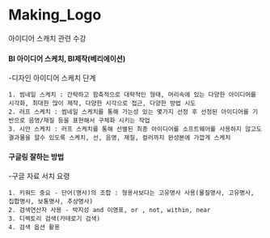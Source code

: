 # Making_Logo
아이디어 스캐치 관련 수강

#### BI 아이디어 스케치, BI제작(베리에이션)
  -디자인 아이디어 스케치 단계
  
    1. 썸네일 스케치 : 간략하고 함축적으로 대략적인 형태, 머리속에 있는 다양한 아이디어를 시각화, 최대한 많이 제작, 다양한 시각으로 접근, 다양한 방법 시도
    2. 러프 스케치 : 썸네일 스케치를 통해 가는성 있는 몇가지 선정 후 선정된 아이디어를 기반으로 음영/재질 등을 표현해서 구체화 시키는 작업
    3. 시안 스케치 : 러프 스케치를 통해 선별된 최종 아이디어를 소프트웨어를 사용하지 않고도 결과물을 알수 있도록 스케치, 선, 음영, 재질, 컬러까지 완성본에 가깝게 스케치
  
#### 구글링 잘하는 방법
  
  -구글 자료 서치 요령
    
    1. 키워드 중요 - 단어(명사)의 조합 : 형용사보다는 고유명사 사용(물질명사, 고유명사, 집합명사, 보통명사, 추상명사)
    2. 검색연산자 사용 - 박지성 and 이영표, or , not, within, near
    3. 디렉토리 검색(카테로기 검색)
    4. 검색 옵션 활용
